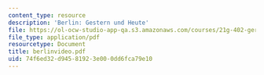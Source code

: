 ```yaml
---
content_type: resource
description: 'Berlin: Gestern und Heute'
file: https://ol-ocw-studio-app-qa.s3.amazonaws.com/courses/21g-402-german-ii-spring-2005/74f6ed32d94581923e000dd6fca79e10_berlinvideo.pdf
file_type: application/pdf
resourcetype: Document
title: berlinvideo.pdf
uid: 74f6ed32-d945-8192-3e00-0dd6fca79e10
---
```

